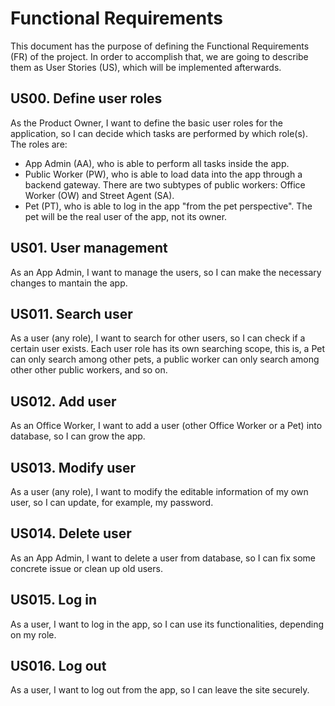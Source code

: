 # Functional Requirements
This document has the purpose of defining the Functional Requirements (FR) of the project. In order to accomplish that, we are going to describe them as User Stories (US), which will be implemented afterwards.

## US00. Define user roles
As the Product Owner, I want to define the basic user roles for the application, so I can decide which tasks are performed by which role(s). The roles are:
- App Admin (AA), who is able to perform all tasks inside the app.
- Public Worker (PW), who is able to load data into the app through a backend gateway. There are two subtypes of public workers: Office Worker (OW) and Street Agent (SA).
- Pet (PT), who is able to log in the app "from the pet perspective". The pet will be the real user of the app, not its owner.

## US01. User management
As an App Admin, I want to manage the users, so I can make the necessary changes to mantain the app.

## US011. Search user
As a user (any role), I want to search for other users, so I can check if a certain user exists. Each user role has its own searching scope, this is, a Pet can only search among other pets, a public worker can only search among other other public workers, and so on.

## US012. Add user
As an Office Worker, I want to add a user (other Office Worker or a Pet) into database, so I can grow the app.

## US013. Modify user
As a user (any role), I want to modify the editable information of my own user, so I can update, for example, my password.

## US014. Delete user
As an App Admin, I want to delete a user from database, so I can fix some concrete issue or clean up old users.

## US015. Log in
As a user, I want to log in the app, so I can use its functionalities, depending on my role.

## US016. Log out
As a user, I want to log out from the app, so I can leave the site securely.
